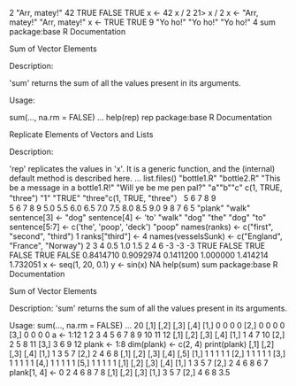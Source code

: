  2
 "Arr, matey!"
 42
 TRUE
 FALSE
 TRUE
 x <- 42
 x / 2
 21> x / 2
 x <- "Arr, matey!"
 "Arr, matey!"
 x <- TRUE
 TRUE
 9
 "Yo ho!" "Yo ho!" "Yo ho!"
 4
 sum                    package:base                    R Documentation
 
 Sum of Vector Elements
 
 Description:
   
   'sum' returns the sum of all the values present in its arguments.
 
 Usage:
   
   sum(..., na.rm = FALSE)
 ...
 help(rep)
 rep                    package:base                    R Documentation
 
 Replicate Elements of Vectors and Lists
 
 Description:    
   
   'rep' replicates the values in 'x'. It is a generic function, and
 the (internal) default method is described here.
 ...
 list.files()
  "bottle1.R" "bottle2.R"
  "This be a message in a bottle1.R!"
"Will ye be me pen pal?"
"a""b""c"
c(1, TRUE, "three")
"1"   "TRUE" "three"c(1, TRUE, "three"）
5 6 7 8 9                        
5 6 7 8 9
5.0 5.5 6.0 6.5 7.0 7.5 8.0 8.5 9.0
9 8 7 6 5
"plank"
"walk"
sentence[3] <- "dog"
sentence[4] <- 'to'
"walk" "dog" 
"the" "dog" "to" 
sentence[5:7] <- c('the', 'poop', 'deck')
"poop"
names(ranks) <- c("first", "second", "third")
1
ranks["third"] <- 4
names(vesselsSunk) <- c("England", "France", "Norway")
2 3 4
0.5 1.0 1.5
2 4 6
-3 -3 -3
TRUE FALSE  TRUE
FALSE  TRUE FALSE
0.8414710 0.9092974 0.1411200
1.000000 1.414214 1.732051
x <- seq(1, 20, 0.1)
y <- sin(x)
NA
help(sum)
sum                    package:base                    R Documentation

Sum of Vector Elements

Description:
  'sum' returns the sum of all the values present in its arguments.

Usage:
  sum(..., na.rm = FALSE)
...
20
[,1] [,2] [,3] [,4]
[1,]    0    0    0    0
[2,]    0    0    0    0
[3,]    0    0    0    0
a <- 1:12
1  2  3  4  5  6  7  8  9 10 11 12
[,1] [,2] [,3] [,4]
[1,]    1    4    7   10
[2,]    2    5    8   11
[3,]    3    6    9   12
plank <- 1:8
dim(plank) <- c(2, 4)
print(plank)
[,1] [,2] [,3] [,4]
[1,]    1    3    5    7
[2,]    2    4    6    8
[,1] [,2] [,3] [,4] [,5]
[1,]    1    1    1    1    1
[2,]    1    1    1    1    1
[3,]    1    1    1    1    1
[4,]    1    1    1    1    1
[5,]    1    1    1    1    1
[,1] [,2] [,3] [,4]
[1,]    1    3    5    7
[2,]    2    4    6    8
6
7
plank[1, 4] <- 0
2 4 6 8
7 8
[,1] [,2] [,3]
[1,]    3    5    7
[2,]    4    6    8
3.5
